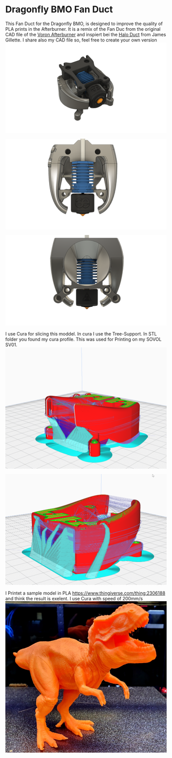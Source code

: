 # Dragonfly BMO Fan Duct
This Fan Duct for the Dragonfly BMO, is designed to improve the quality of PLA prints in the Afterburner. It is a remix of the Fan Duc from the original CAD file of the [Voron Afterburner](https://github.com/VoronDesign/Voron-Afterburner) and inspiert bei the [Halo Duct](https://github.com/tsitalon1/VoronUsers/tree/master/HaloDuct) from James Gillette. I share also my CAD file so, feel free to create your own version
![](.//Images/Dragonfly_BMO_FanDuck.png)

![](.//Images/Dragonfly_BMO_FanDuck-Rear.png)

![](Images/Dragonfly_BMO_FanDuck-Front.png)

I use Cura for slicing this moddel. In cura I use the Tree-Support. In STL folder you found my cura profile. This was used for Printing on my SOVOL SV01.  
![](Images/Cura-Slice-Bottom.png)

![](Images/Cura-Slice-Top.png)

I Printet a sample model in PLA https://www.thingiverse.com/thing:2306188 and think the result is exelent. I use Cura with speed of 200mm/s
![](Images/Dino.jpg)